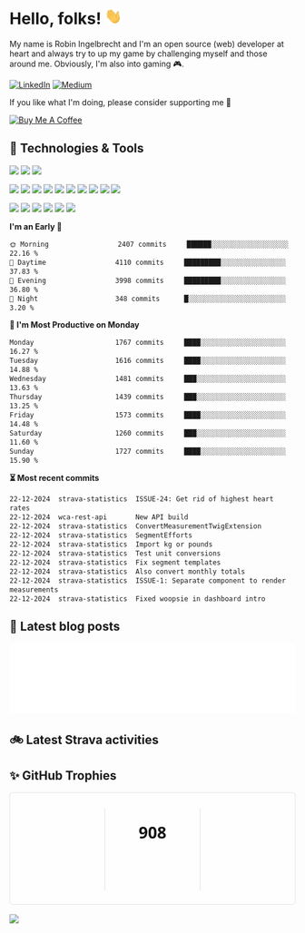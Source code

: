 # Hello, folks! <img src="https://raw.githubusercontent.com/robiningelbrecht/robiningelbrecht/master/wave.gif" width="30">
 
My name is Robin Ingelbrecht and I'm an open source (web) developer at heart and always try to up my game by challenging myself and those around me.
Obviously, I'm also into gaming 🎮.

[![LinkedIn](https://img.shields.io/badge/LinkedIn-0D61B8?style=flat&logo=linkedin&logoColor=white&color=0D61B8)](https://linkedin.com/in/robin-ingelbrecht) 
[![Medium](https://img.shields.io/badge/Medium-2bbc8a?style=flat&logo=medium&logoColor=white&color=2bbc8a)](https://ingelbrechtrobin.medium.com/) 

If you like what I'm doing, please consider supporting me 🙏

<a href="https://www.buymeacoffee.com/ingelbrecht" target="_blank"><img src="https://cdn.buymeacoffee.com/buttons/v2/default-yellow.png" alt="Buy Me A Coffee" style="height: 40px !important;" ></a>

## :wrench: Technologies & Tools
![](https://img.shields.io/badge/OS-Linux-informational?style=flat&logo=linux&logoColor=white&color=2bbc8a)
![](https://img.shields.io/badge/OS-Macos-informational?style=flat&logo=macos&logoColor=white&color=2bbc8a)
![](https://img.shields.io/badge/Editor-phpstorm-informational?style=flat&logo=phpstorm&logoColor=white&color=2bbc8a)

![](https://img.shields.io/badge/Code-Php-informational?style=flat&logo=php&logoColor=white&color=2bbc8a)
![](https://img.shields.io/badge/Framework-Symfony-informational?style=flat&logo=symfony&logoColor=white&color=2bbc8a)
![](https://img.shields.io/badge/Framework-Drupal-informational?style=flat&logo=drupal&logoColor=white&color=2bbc8a)
![](https://img.shields.io/badge/Framework-Laravel-informational?style=flat&logo=laravel&logoColor=white&color=2bbc8a)
![](https://img.shields.io/badge/Code-Python-informational?style=flat&logo=python&logoColor=white&color=2bbc8a)
![](https://img.shields.io/badge/Code-JavaScript-informational?style=flat&logo=javascript&logoColor=white&color=2bbc8a)
![](https://img.shields.io/badge/Code-css3-informational?style=flat&logo=css3&logoColor=white&color=2bbc8a)
![](https://img.shields.io/badge/Code-html5-informational?style=flat&logo=html5&logoColor=white&color=2bbc8a)
![](https://img.shields.io/badge/Code-chart.js-informational?style=flat&logo=chartdotjs&logoColor=white&color=2bbc8a)
![](https://img.shields.io/badge/Shell-Bash-informational?style=flat&logo=gnu-bash&logoColor=white&color=2bbc8a)

![](https://img.shields.io/badge/Tools-MySQL-informational?style=flat&logo=mysql&logoColor=white&color=2bbc8a)
![](https://img.shields.io/badge/Tools-MariaDB-informational?style=flat&logo=mariadb&logoColor=white&color=2bbc8a)
![](https://img.shields.io/badge/Tools-RabbitMQ-informational?style=flat&logo=rabbitmq&logoColor=white&color=2bbc8a)
![](https://img.shields.io/badge/Tools-Redis-informational?style=flat&logo=redis&logoColor=white&color=2bbc8a)
![](https://img.shields.io/badge/Devops-Docker-informational?style=flat&logo=docker&logoColor=white&color=2bbc8a)
![](https://img.shields.io/badge/GitHub-continuous%20integration-informational?style=flat&logo=github%20actions&logoColor=white&color=2bbc8a)

<!--START_SECTION:commits-per-day-time-->
**I&#039;m an Early 🐤**

```text
🌞 Morning                 2407 commits     ██████░░░░░░░░░░░░░░░░░░░   22.16 %
🌆 Daytime                 4110 commits     █████████░░░░░░░░░░░░░░░░   37.83 %
🌃 Evening                 3998 commits     █████████░░░░░░░░░░░░░░░░   36.80 %
🌙 Night                   348 commits      █░░░░░░░░░░░░░░░░░░░░░░░░   3.20 %
```
<!--END_SECTION:commits-per-day-time-->

<!--START_SECTION:commits-per-weekday-->
**📅 I&#039;m Most Productive on Monday**

```text
Monday                    1767 commits     ████░░░░░░░░░░░░░░░░░░░░░   16.27 %
Tuesday                   1616 commits     ████░░░░░░░░░░░░░░░░░░░░░   14.88 %
Wednesday                 1481 commits     ███░░░░░░░░░░░░░░░░░░░░░░   13.63 %
Thursday                  1439 commits     ███░░░░░░░░░░░░░░░░░░░░░░   13.25 %
Friday                    1573 commits     ████░░░░░░░░░░░░░░░░░░░░░   14.48 %
Saturday                  1260 commits     ███░░░░░░░░░░░░░░░░░░░░░░   11.60 %
Sunday                    1727 commits     ████░░░░░░░░░░░░░░░░░░░░░   15.90 %
```
<!--END_SECTION:commits-per-weekday-->

<!--START_SECTION:most-recent-commits-->
**⏳ Most recent commits**
                                        
```text
22-12-2024  strava-statistics  ISSUE-24: Get rid of highest heart rates
22-12-2024  wca-rest-api       New API build
22-12-2024  strava-statistics  ConvertMeasurementTwigExtension
22-12-2024  strava-statistics  SegmentEfforts
22-12-2024  strava-statistics  Import kg or pounds
22-12-2024  strava-statistics  Test unit conversions
22-12-2024  strava-statistics  Fix segment templates
22-12-2024  strava-statistics  Also convert monthly totals
22-12-2024  strava-statistics  ISSUE-1: Separate component to render measurements
22-12-2024  strava-statistics  Fixed woopsie in dashboard intro
```
<!--END_SECTION:most-recent-commits-->

## :pencil: Latest blog posts

<a target="_blank" href="https://ingelbrechtrobin.medium.com/"><img src="assets/medium-blog-posts.svg" /></a>

## :bike: Latest Strava activities

<!--START_SECTION:strava-activities-->

<!--END_SECTION:strava-activities-->

 ## :sparkles: GitHub Trophies

<img src="assets/github-streak-stats.svg"  alt="Robin Ingelbrecht's streak stats"/>

![](https://github-profile-trophy.vercel.app/?username=robiningelbrecht&theme=chalk&no-frame=false&no-bg=true&margin-w=4)
